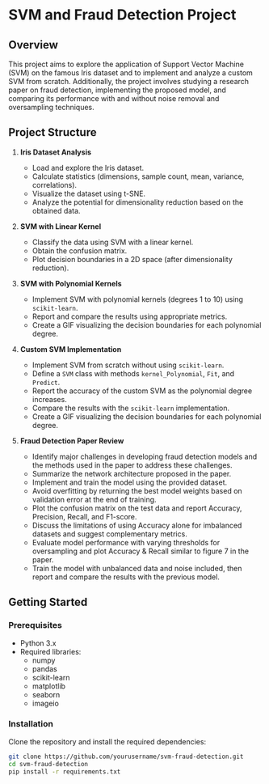 # SVM and Fraud Detection Project

## Overview

This project aims to explore the application of Support Vector Machine (SVM) on the famous Iris dataset and to implement and analyze a custom SVM from scratch. Additionally, the project involves studying a research paper on fraud detection, implementing the proposed model, and comparing its performance with and without noise removal and oversampling techniques.

## Project Structure

1. **Iris Dataset Analysis**
    - Load and explore the Iris dataset.
    - Calculate statistics (dimensions, sample count, mean, variance, correlations).
    - Visualize the dataset using t-SNE.
    - Analyze the potential for dimensionality reduction based on the obtained data.

2. **SVM with Linear Kernel**
    - Classify the data using SVM with a linear kernel.
    - Obtain the confusion matrix.
    - Plot decision boundaries in a 2D space (after dimensionality reduction).

3. **SVM with Polynomial Kernels**
    - Implement SVM with polynomial kernels (degrees 1 to 10) using `scikit-learn`.
    - Report and compare the results using appropriate metrics.
    - Create a GIF visualizing the decision boundaries for each polynomial degree.

4. **Custom SVM Implementation**
    - Implement SVM from scratch without using `scikit-learn`.
    - Define a `SVM` class with methods `kernel_Polynomial`, `Fit`, and `Predict`.
    - Report the accuracy of the custom SVM as the polynomial degree increases.
    - Compare the results with the `scikit-learn` implementation.
    - Create a GIF visualizing the decision boundaries for each polynomial degree.

5. **Fraud Detection Paper Review**
    - Identify major challenges in developing fraud detection models and the methods used in the paper to address these challenges.
    - Summarize the network architecture proposed in the paper.
    - Implement and train the model using the provided dataset.
    - Avoid overfitting by returning the best model weights based on validation error at the end of training.
    - Plot the confusion matrix on the test data and report Accuracy, Precision, Recall, and F1-score.
    - Discuss the limitations of using Accuracy alone for imbalanced datasets and suggest complementary metrics.
    - Evaluate model performance with varying thresholds for oversampling and plot Accuracy & Recall similar to figure 7 in the paper.
    - Train the model with unbalanced data and noise included, then report and compare the results with the previous model.

## Getting Started

### Prerequisites

- Python 3.x
- Required libraries:
  - numpy
  - pandas
  - scikit-learn
  - matplotlib
  - seaborn
  - imageio

### Installation

Clone the repository and install the required dependencies:

```bash
git clone https://github.com/yourusername/svm-fraud-detection.git
cd svm-fraud-detection
pip install -r requirements.txt
